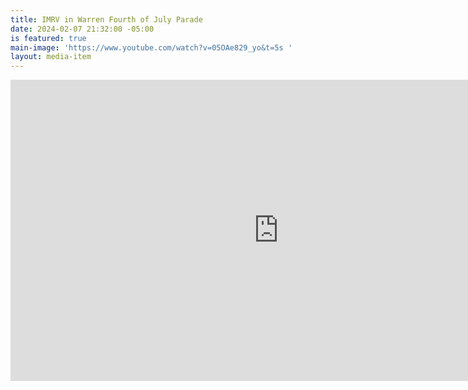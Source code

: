 ```yaml
---
title: IMRV in Warren Fourth of July Parade
date: 2024-02-07 21:32:00 -05:00
is featured: true
main-image: 'https://www.youtube.com/watch?v=05OAe829_yo&t=5s '
layout: media-item
---
```





<iframe width="857" height="482" src="https://www.youtube.com/embed/05OAe829_yo" title="Warren July 4th Parade Vermont 2023" frameborder="0" allow="accelerometer; autoplay; clipboard-write; encrypted-media; gyroscope; picture-in-picture; web-share" allowfullscreen></iframe>